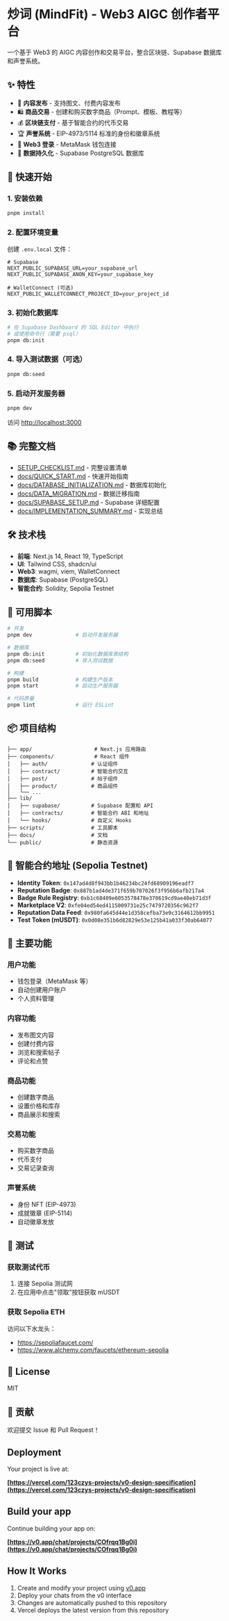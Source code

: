 # 炒词 (MindFit) - Web3 AIGC 创作者平台

一个基于 Web3 的 AIGC 内容创作和交易平台，整合区块链、Supabase 数据库和声誉系统。

## ✨ 特性

- 🎨 **内容发布** - 支持图文、付费内容发布
- 🛍️ **商品交易** - 创建和购买数字商品（Prompt、模板、教程等）
- 💰 **区块链支付** - 基于智能合约的代币交易
- 🏆 **声誉系统** - EIP-4973/5114 标准的身份和徽章系统
- 🔐 **Web3 登录** - MetaMask 钱包连接
- 💾 **数据持久化** - Supabase PostgreSQL 数据库

## 🚀 快速开始

### 1. 安装依赖

```bash
pnpm install
```

### 2. 配置环境变量

创建 `.env.local` 文件：

```env
# Supabase
NEXT_PUBLIC_SUPABASE_URL=your_supabase_url
NEXT_PUBLIC_SUPABASE_ANON_KEY=your_supabase_key

# WalletConnect (可选)
NEXT_PUBLIC_WALLETCONNECT_PROJECT_ID=your_project_id
```

### 3. 初始化数据库

```bash
# 在 Supabase Dashboard 的 SQL Editor 中执行
# 或使用命令行（需要 psql）
pnpm db:init
```

### 4. 导入测试数据（可选）

```bash
pnpm db:seed
```

### 5. 启动开发服务器

```bash
pnpm dev
```

访问 [http://localhost:3000](http://localhost:3000)

## 📚 完整文档

- [SETUP_CHECKLIST.md](./SETUP_CHECKLIST.md) - 完整设置清单
- [docs/QUICK_START.md](./docs/QUICK_START.md) - 快速开始指南
- [docs/DATABASE_INITIALIZATION.md](./docs/DATABASE_INITIALIZATION.md) - 数据库初始化
- [docs/DATA_MIGRATION.md](./docs/DATA_MIGRATION.md) - 数据迁移指南
- [docs/SUPABASE_SETUP.md](./docs/SUPABASE_SETUP.md) - Supabase 详细配置
- [docs/IMPLEMENTATION_SUMMARY.md](./docs/IMPLEMENTATION_SUMMARY.md) - 实现总结

## 🛠️ 技术栈

- **前端**: Next.js 14, React 19, TypeScript
- **UI**: Tailwind CSS, shadcn/ui
- **Web3**: wagmi, viem, WalletConnect
- **数据库**: Supabase (PostgreSQL)
- **智能合约**: Solidity, Sepolia Testnet

## 📝 可用脚本

```bash
# 开发
pnpm dev              # 启动开发服务器

# 数据库
pnpm db:init          # 初始化数据库表结构
pnpm db:seed          # 导入测试数据

# 构建
pnpm build            # 构建生产版本
pnpm start            # 启动生产服务器

# 代码质量
pnpm lint             # 运行 ESLint
```

## 📦 项目结构

```
├── app/                    # Next.js 应用路由
├── components/             # React 组件
│   ├── auth/              # 认证组件
│   ├── contract/          # 智能合约交互
│   ├── post/              # 帖子组件
│   ├── product/           # 商品组件
│   └── ...
├── lib/
│   ├── supabase/          # Supabase 配置和 API
│   ├── contracts/         # 智能合约 ABI 和地址
│   └── hooks/             # 自定义 Hooks
├── scripts/               # 工具脚本
├── docs/                  # 文档
└── public/                # 静态资源
```

## 🔗 智能合约地址 (Sepolia Testnet)

- **Identity Token**: `0x147ad4d8f943bb1b46234bc24fd68909196eadf7`
- **Reputation Badge**: `0x887b1ad4de371f659b707026f3f956b6afb217a4`
- **Badge Rule Registry**: `0xb1c68409e6053578478e370619cd9ae40eb71d3f`
- **Marketplace V2**: `0xfe04ed54ed4115009731e25c7479720356c962f7`
- **Reputation Data Feed**: `0x980fa645d44e1d358cefba73e9c3164612bb9951`
- **Test Token (mUSDT)**: `0x0d08e351b6d82829e53e125b41a033f30ab64077`

## 🎯 主要功能

### 用户功能
- 钱包登录（MetaMask 等）
- 自动创建用户账户
- 个人资料管理

### 内容功能
- 发布图文内容
- 创建付费内容
- 浏览和搜索帖子
- 评论和点赞

### 商品功能
- 创建数字商品
- 设置价格和库存
- 商品展示和搜索

### 交易功能
- 购买数字商品
- 代币支付
- 交易记录查询

### 声誉系统
- 身份 NFT (EIP-4973)
- 成就徽章 (EIP-5114)
- 自动徽章发放

## 🧪 测试

### 获取测试代币
1. 连接 Sepolia 测试网
2. 在应用中点击"领取"按钮获取 mUSDT

### 获取 Sepolia ETH
访问以下水龙头：
- https://sepoliafaucet.com/
- https://www.alchemy.com/faucets/ethereum-sepolia

## 📄 License

MIT

## 🤝 贡献

欢迎提交 Issue 和 Pull Request！

## Deployment

Your project is live at:

**[https://vercel.com/123czys-projects/v0-design-specification](https://vercel.com/123czys-projects/v0-design-specification)**

## Build your app

Continue building your app on:

**[https://v0.app/chat/projects/COfrqq1Bg0i](https://v0.app/chat/projects/COfrqq1Bg0i)**

## How It Works

1. Create and modify your project using [v0.app](https://v0.app)
2. Deploy your chats from the v0 interface
3. Changes are automatically pushed to this repository
4. Vercel deploys the latest version from this repository
